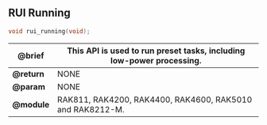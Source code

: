 ## RUI Running

```c
void rui_running(void);
```

| **@brief**  | This API is used to run preset tasks, including low-power processing. |
| ----------- | --------------------------------------------------------------------- |
| **@return** | NONE                                                                  |
| **@param**  | NONE                                                                  |
| **@module** | RAK811, RAK4200, RAK4400, RAK4600, RAK5010 and RAK8212-M.             |

